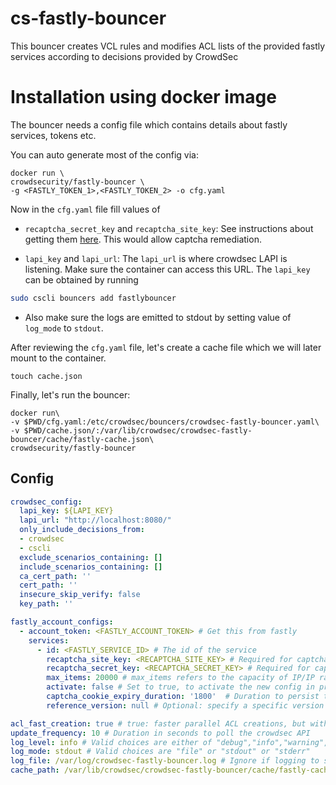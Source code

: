 # cs-fastly-bouncer

This bouncer creates VCL rules and modifies ACL lists of the provided fastly services according to decisions provided by CrowdSec

# Installation using docker image

The bouncer needs a config file which contains details about fastly services, tokens etc.

You can auto generate most of the config via:

```
docker run \
crowdsecurity/fastly-bouncer \
-g <FASTLY_TOKEN_1>,<FASTLY_TOKEN_2> -o cfg.yaml
```

Now in the `cfg.yaml` file fill values of 

- `recaptcha_secret_key` and `recaptcha_site_key`: See instructions about getting them [here](http://www.google.com/recaptcha/admin). This would allow captcha remediation.

- `lapi_key` and `lapi_url`:  The `lapi_url` is where crowdsec LAPI is listening. Make sure the container can access this URL. The `lapi_key` can be obtained by running 
```bash
sudo cscli bouncers add fastlybouncer
```

- Also make sure the logs are emitted to stdout by setting value of `log_mode` to `stdout`.

After reviewing the `cfg.yaml` file, let's create a cache file which we will later mount to the container.

```
touch cache.json
```


Finally, let's run the bouncer:

```
docker run\
-v $PWD/cfg.yaml:/etc/crowdsec/bouncers/crowdsec-fastly-bouncer.yaml\
-v $PWD/cache.json/:/var/lib/crowdsec/crowdsec-fastly-bouncer/cache/fastly-cache.json\
crowdsecurity/fastly-bouncer
```

## Config

```yaml
crowdsec_config: 
  lapi_key: ${LAPI_KEY} 
  lapi_url: "http://localhost:8080/"
  only_include_decisions_from:
  - crowdsec
  - cscli
  exclude_scenarios_containing: []
  include_scenarios_containing: []
  ca_cert_path: ''
  cert_path: ''
  insecure_skip_verify: false
  key_path: ''

fastly_account_configs:
  - account_token: <FASTLY_ACCOUNT_TOKEN> # Get this from fastly
    services: 
      - id: <FASTLY_SERVICE_ID> # The id of the service
        recaptcha_site_key: <RECAPTCHA_SITE_KEY> # Required for captcha support
        recaptcha_secret_key: <RECAPTCHA_SECRET_KEY> # Required for captcha support
        max_items: 20000 # max_items refers to the capacity of IP/IP ranges to ban/captcha. 
        activate: false # Set to true, to activate the new config in production
        captcha_cookie_expiry_duration: '1800'  # Duration to persist the cookie containing proof of solving captcha
        reference_version: null # Optional: specify a specific version to clone from instead of the active version

acl_fast_creation: true # true: faster parallel ACL creations, but with random/unpredictable order. false (default): slower sequential ACL creations, but with natural order
update_frequency: 10 # Duration in seconds to poll the crowdsec API
log_level: info # Valid choices are either of "debug","info","warning","error"
log_mode: stdout # Valid choices are "file" or "stdout" or "stderr"
log_file: /var/log/crowdsec-fastly-bouncer.log # Ignore if logging to stdout
cache_path: /var/lib/crowdsec/crowdsec-fastly-bouncer/cache/fastly-cache.json
```